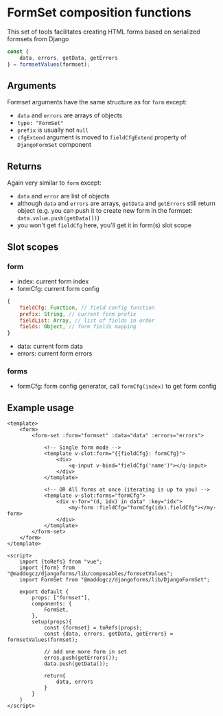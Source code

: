 # FormSet composition functions

This set of tools facilitates creating HTML forms based on serialized formsets from Django

```js
const {
    data, errors, getData, getErrors
} = formsetValues(formset);
```

## Arguments

Formset arguments have the same structure as for `form` except:
- `data` and `errors` are arrays of objects
- `type: "FormSet"`
- `prefix` is usually not `null`
- `cfgExtend` argument is moved to `fieldCfgExtend` property of `DjangoFormSet` component

## Returns

Again very similar to `form` except:
- `data` and `error` are list of objects
- although `data` and `errors` are arrays, `getData` and `getErrors` still return object (e.g. you can push it to create new form in the formset: `data.value.push(getData())`)
- you won't get `fieldCfg` here, you'll get it in form(s) slot scope

## Slot scopes

### form
- index: current form index
- formCfg: current form config
```js
{
    fieldCfg: Function, // field config function
    prefix: String, // current form prefix
    fieldList: Array, // list of fields in order
    fields: Object, // form fields mapping
}
```
- data: current form data
- errors: current form errors

### forms
- formCfg: form config generator, call `formCfg(index)` to get form config

## Example usage

```vue
<template>
    <form>
        <form-set :form="formset" :data="data" :errors="errors">

            <!-- Single form mode -->
            <template v-slot:form="{{fieldCfg}: formCfg}">
                <div>
                    <q-input v-bind="fieldCfg('name')"></q-input>
                </div>
            </template>

            <!-- OR All forms at once (iterating is up to you) -->
            <template v-slot:forms="formCfg">
                <div v-for="(d, idx) in data" :key="idx">
                    <my-form :fieldCfg="formCfg(idx).fieldCfg"></my-form>
                </div>
            </template>
        </form-set>
    </form>
</template>

<script>
    import {toRefs} from "vue";
    import {form} from "@maddogcz/djangoforms/lib/composables/formsetValues";
    import FormSet from "@maddogcz/djangoforms/lib/DjangoFormSet";

    export default {
        props: ["formset"],
        components: {
            FormSet,
        },
        setup(props){
            const {formset} = toRefs(props);
            const {data, errors, getData, getErrors} = formsetValues(formset);

            // add one more form in set
            erros.push(getErrors());
            data.push(getData());

            return{
                data, errors
            }
        }
    }
</script>
```
